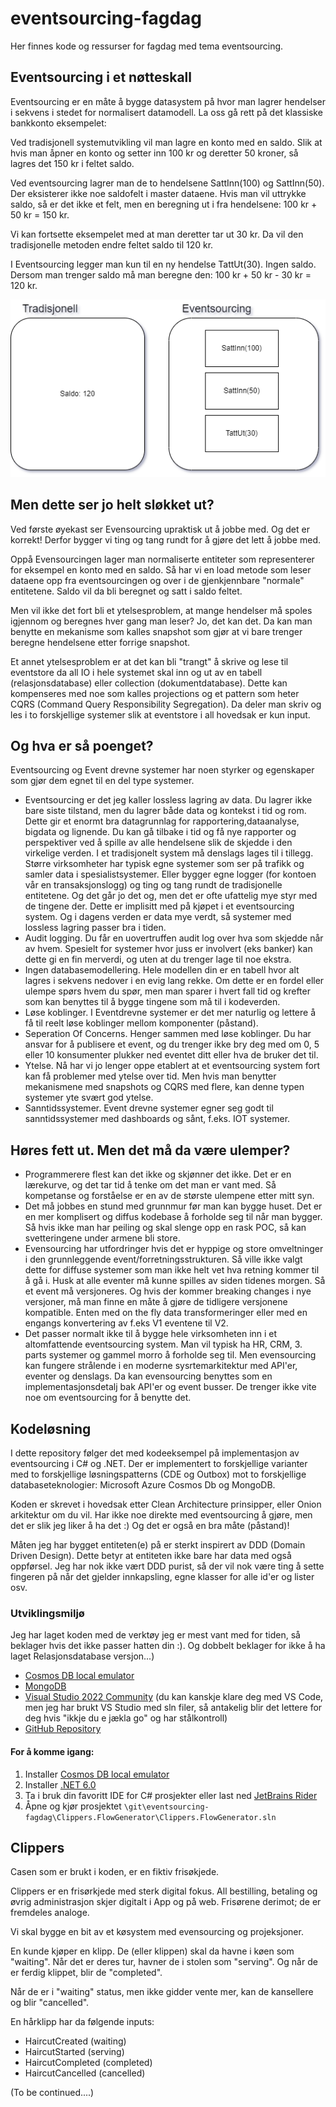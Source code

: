 # eventsourcing-fagdag

Her finnes kode og ressurser for fagdag med tema eventsourcing.
## Eventsourcing i et nøtteskall
Eventsourcing er en måte å bygge datasystem på hvor man lagrer hendelser i sekvens i stedet for normalisert datamodell. La oss gå rett på det klassiske bankkonto eksempelet:

Ved tradisjonell systemutvikling vil man lagre en konto med en saldo. Slik at hvis man åpner en konto og setter inn 100 kr og deretter 50 kroner, så lagres det 150 kr i feltet saldo.

Ved eventsourcing lagrer man de to hendelsene SattInn(100) og SattInn(50). Der eksisterer ikke noe saldofelt i master dataene. Hvis man vil uttrykke saldo, så er det ikke et felt, men en beregning ut i fra hendelsene: 100 kr + 50 kr = 150 kr.

Vi kan fortsette eksempelet med at man deretter tar ut 30 kr. Da vil den tradisjonelle metoden endre feltet saldo til 120 kr.

I Eventsourcing legger man kun til en ny hendelse TattUt(30). Ingen saldo. Dersom man trenger saldo må man beregne den: 100 kr + 50 kr - 30 kr = 120 kr.

![Eventsourcing](assets/EventsourcingIllustrations.png)

## Men dette ser jo helt sløkket ut?
Ved første øyekast ser Evensourcing upraktisk ut å jobbe med. Og det er korrekt! Derfor bygger vi ting og tang rundt for å gjøre det lett å jobbe med.

Oppå Evensourcingen lager man normaliserte entiteter som representerer for eksempel en konto med en saldo. Så har vi en load metode som leser dataene opp fra eventsourcingen og over i de gjenkjennbare "normale" entitetene. Saldo vil da bli beregnet og satt i saldo feltet.

Men vil ikke det fort bli et ytelsesproblem, at mange hendelser må spoles igjennom og beregnes hver gang man leser? Jo, det kan det. Da kan man benytte en mekanisme som kalles snapshot som gjør at vi bare trenger beregne hendelsene etter forrige snapshot.

Et annet ytelsesproblem er at det kan bli "trangt" å skrive og lese til eventstore da all IO i hele systemet skal inn og ut av en tabell (relasjonsdatabase) eller collection (dokumentdatabase). Dette kan kompenseres med noe som kalles projections og et pattern som heter CQRS (Command Query Responsibility Segregation). Da deler man skriv og les i to forskjellige systemer slik at eventstore i all hovedsak er kun input.

## Og hva er så poenget?
Eventsourcing og Event drevne systemer har noen styrker og egenskaper som gjør dem egnet til en del type systemer.
- Eventsourcing er det jeg kaller lossless lagring av data.  Du lagrer ikke bare siste tilstand, men du lagrer både data og kontekst i tid og rom. Dette gir et enormt bra datagrunnlag for rapportering,dataanalyse, bigdata og lignende. Du kan gå tilbake i tid og få nye rapporter og perspektiver ved å spille av alle hendelsene slik de skjedde i den virkelige verden.  I et tradisjonelt system må denslags lages til i tillegg. Større virksomheter har typisk egne systemer som ser på trafikk og samler data i spesialistsystemer. Eller bygger egne logger (for kontoen vår en transaksjonslogg) og ting og tang rundt de tradisjonelle entitetene.  Og det går jo det og, men det er ofte ufattelig mye styr med de tingene der. Dette er implisitt med på kjøpet i et eventsourcing system.  Og i dagens verden er data mye verdt, så systemer med lossless lagring passer bra i tiden.
- Audit logging.  Du får en uovertruffen audit log over hva som skjedde når av hvem. Spesielt for systemer hvor juss er involvert (eks banker) kan dette gi en fin merverdi, og uten at du trenger lage til noe ekstra.
- Ingen databasemodellering.  Hele modellen din er en tabell hvor alt lagres i sekvens nedover i en evig lang rekke.  Om dette er en fordel eller ulempe spørs hvem du spør, men man sparer i hvert fall tid og krefter som kan benyttes til å bygge tingene som må til i kodeverden.
- Løse koblinger.  I Eventdrevne systemer er det mer naturlig og lettere å få til reelt løse koblinger mellom komponenter (påstand).
- Seperation Of Concerns. Henger sammen med løse koblinger. Du har ansvar for å publisere et event, og du trenger ikke bry deg med om 0, 5 eller 10 konsumenter plukker ned eventet ditt eller hva de bruker det til.  
- Ytelse.  Nå har vi jo lenger oppe etablert at et eventsourcing system fort kan få problemer med ytelse over tid. Men hvis man benytter mekanismene med snapshots og CQRS med flere, kan denne typen systemer yte svært god ytelse.
- Sanntidssystemer. Event drevne systemer egner seg godt til sanntidssystemer med dashboards og sånt, f.eks. IOT systemer.
## Høres fett ut. Men det må da være ulemper?
- Programmerere flest kan det ikke og skjønner det ikke. Det er en lærekurve, og det tar tid å tenke om det man er vant med. Så kompetanse og forståelse er en av de største ulempene etter mitt syn.
- Det må jobbes en stund med grunnmur før man kan bygge huset. Det er en mer komplisert og diffus kodebase å forholde seg til når man bygger. Så hvis ikke man har peiling og skal slenge opp en rask POC, så kan svetteringene under armene bli store.
- Evensourcing har utfordringer hvis det er hyppige og store omveltninger i den grunnleggende event/forretningsstrukturen.  Så ville ikke valgt dette for diffuse systemer som man ikke helt vet hva retning kommer til å gå i.  Husk at alle eventer må kunne spilles av siden tidenes morgen. Så et event må versjoneres. Og hvis der kommer breaking changes i nye versjoner, må man finne en måte å gjøre de tidligere versjonene kompatible.  Enten med on the fly data transformeringer eller med en engangs konvertering av f.eks V1 eventene til V2.
- Det passer normalt ikke til å bygge hele virksomheten inn i et altomfattende eventsourcing system. Man vil typisk ha HR, CRM, 3. parts systemer og gammel morro å forholde seg til.  Men evensourcing kan fungere strålende i en moderne sysrtemarkitektur med API'er, eventer og denslags. Da kan evensourcing benyttes som en implementasjonsdetalj bak API'er og event busser. De trenger ikke vite noe om eventsourcing for å benytte det.

## Kodeløsning
I dette repository følger det med kodeeksempel på implementasjon av eventsourcing i C# og .NET.  Der er implementert to forskjellige varianter med to forskjellige løsningspatterns (CDE og Outbox) mot to forskjellige databaseteknologier:  Microsoft Azure Cosmos Db og MongoDB.

Koden er skrevet i hovedsak etter Clean Architecture prinsipper, eller Onion arkitektur om du vil.  Har ikke noe direkte med eventsourcing å gjøre, men det er slik jeg liker å ha det :)  Og det er også en bra måte (påstand)!

Måten jeg har bygget entiteten(e) på er sterkt inspirert av DDD (Domain Driven Design). Dette betyr at entiteten ikke bare har data med også oppførsel.  Jeg har nok ikke vært DDD purist, så der vil nok være ting å sette fingeren på når det gjelder innkapsling, egne klasser for alle id'er og lister osv.
### Utviklingsmiljø
Jeg har laget koden med de verktøy jeg er mest vant med for tiden, så beklager hvis det ikke passer hatten din :).  Og dobbelt beklager for ikke å ha laget Relasjonsdatabase versjon...)

- [Cosmos DB local emulator](https://learn.microsoft.com/en-us/azure/cosmos-db/local-emulator?tabs=ssl-netstd21)
- [MongoDB](https://www.mongodb.com/try/download/community2)
- [Visual Studio 2022 Community](https://visualstudio.microsoft.com/vs/) (du kan kanskje klare deg med VS Code, men jeg har brukt VS Studio med sln filer, så antakelig blir det lettere for deg hvis "ikkje du e jækla go" og har stålkontroll)
- [GitHub Repository](https://github.com/Sonat-Consulting/eventsourcing-fagdag)

#### For å komme igang:

1. Installer [Cosmos DB local emulator](https://learn.microsoft.com/en-us/azure/cosmos-db/local-emulator?tabs=ssl-netstd21)
2. Installer [.NET 6.0](https://dotnet.microsoft.com/en-us/download)
3. Ta i bruk din favoritt IDE for C# prosjekter eller last ned [JetBrains Rider](https://www.jetbrains.com/rider/download)
4. Åpne og kjør prosjektet ``\git\eventsourcing-fagdag\Clippers.FlowGenerator\Clippers.FlowGenerator.sln``

## Clippers
Casen som er brukt i koden, er en fiktiv frisøkjede.

Clippers er en frisørkjede med sterk digital fokus. All bestilling, betaling og øvrig administrasjon skjer digitalt i App og på web. Frisørene derimot; de er fremdeles analoge.

Vi skal bygge en bit av et køsystem med evensourcing og projeksjoner.

En kunde kjøper en klipp. De (eller klippen) skal da havne i køen som "waiting".  Når det er deres tur, havner de i stolen som "serving". Og når de er ferdig klippet, blir de "completed".

Når de er i "waiting" status, men ikke gidder vente mer, kan de kansellere og blir "cancelled". 

En hårklipp har da følgende inputs:

- HaircutCreated (waiting)
- HaircutStarted (serving)
- HaircutCompleted (completed)
- HaircutCancelled (cancelled)

(To be continued....)






